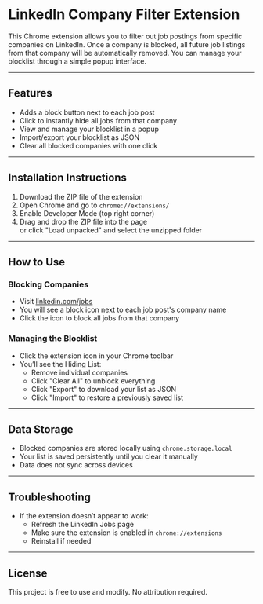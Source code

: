 # LinkedIn Company Filter Extension

This Chrome extension allows you to filter out job postings from specific companies on LinkedIn. Once a company is blocked, all future job listings from that company will be automatically removed. You can manage your blocklist through a simple popup interface.

---

## Features

- Adds a block button next to each job post
- Click to instantly hide all jobs from that company
- View and manage your blocklist in a popup
- Import/export your blocklist as JSON
- Clear all blocked companies with one click

---

## Installation Instructions

1. Download the ZIP file of the extension
2. Open Chrome and go to `chrome://extensions/`
3. Enable Developer Mode (top right corner)
4. Drag and drop the ZIP file into the page  
   or click "Load unpacked" and select the unzipped folder

---

## How to Use

### Blocking Companies

- Visit [linkedin.com/jobs](https://linkedin.com/jobs)
- You will see a block icon next to each job post's company name
- Click the icon to block all jobs from that company

### Managing the Blocklist

- Click the extension icon in your Chrome toolbar
- You’ll see the Hiding List:
  - Remove individual companies
  - Click "Clear All" to unblock everything
  - Click "Export" to download your list as JSON
  - Click "Import" to restore a previously saved list

---

## Data Storage

- Blocked companies are stored locally using `chrome.storage.local`
- Your list is saved persistently until you clear it manually
- Data does not sync across devices

---

## Troubleshooting

- If the extension doesn’t appear to work:
  - Refresh the LinkedIn Jobs page
  - Make sure the extension is enabled in `chrome://extensions`
  - Reinstall if needed

---

## License

This project is free to use and modify. No attribution required.
